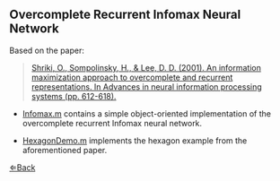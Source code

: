 ## Overcomplete Recurrent Infomax Neural Network

Based on the paper: 

><a href="http://papers.nips.cc/paper/1863-an-information-maximization-approach-to-overcomplete-and-recurrent-representations" target="_blank">Shriki, O., Sompolinsky, H., & Lee, D. D. (2001). An information maximization approach to overcomplete and recurrent representations. In Advances in neural information processing systems (pp. 612-618).</a>

* [Infomax.m](https://github.com/bci4cpl/Demos/blob/master/Overcomplete%20Recurrent%20Infomax%20Neural%20Network/Infomax.m) contains a simple object-oriented implementation of the overcomplete recurrent Infomax neural network. 

* [HexagonDemo.m](https://github.com/bci4cpl/Demos/blob/master/Overcomplete%20Recurrent%20Infomax%20Neural%20Network/HexagonDemo.m) implements the hexagon example from the aforementioned paper. 

[⇐Back](./README.md)
